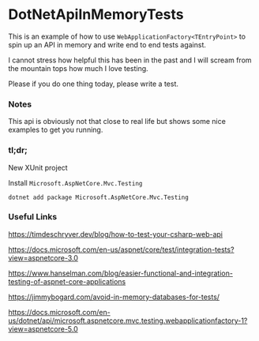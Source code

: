 # DotNetApiInMemoryTests

This is an example of how to use `WebApplicationFactory<TEntryPoint>` to spin up an API in memory and write end to end tests against. 

I cannot stress how helpful this has been in the past and I will scream from the mountain tops how much I love testing. 

Please if you do one thing today, please write a test. 

### Notes

This api is obviously not that close to real life but shows some nice examples to get you running. 

### tl;dr; 

New XUnit project

Install `Microsoft.AspNetCore.Mvc.Testing` 

`dotnet add package Microsoft.AspNetCore.Mvc.Testing`



### Useful Links 

https://timdeschryver.dev/blog/how-to-test-your-csharp-web-api

https://docs.microsoft.com/en-us/aspnet/core/test/integration-tests?view=aspnetcore-3.0

https://www.hanselman.com/blog/easier-functional-and-integration-testing-of-aspnet-core-applications

https://jimmybogard.com/avoid-in-memory-databases-for-tests/

https://docs.microsoft.com/en-us/dotnet/api/microsoft.aspnetcore.mvc.testing.webapplicationfactory-1?view=aspnetcore-5.0
